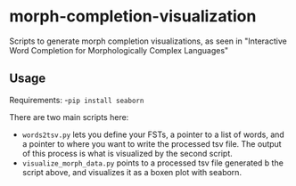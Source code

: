 # morph-completion-visualization
Scripts to generate morph completion visualizations, as seen in "Interactive Word Completion for Morphologically Complex Languages"

## Usage
Requirements:
-`pip install seaborn`

There are two main scripts here:
- `words2tsv.py` lets you define your FSTs, a pointer to a list of words, and a pointer to where you want to write the processed tsv file. The output of this process is what is visualized by the second script.
- `visualize_morph_data.py` points to a processed tsv file generated b the script above, and visualizes it as a boxen plot with seaborn. 